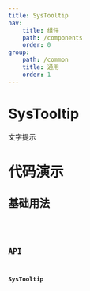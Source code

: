 ```yaml
---
title: SysTooltip
nav:
    title: 组件
    path: /components
    order: 0
group:
    path: /common
    title: 通用
    order: 1
---
```


# SysTooltip

文字提示

# 代码演示

## 基础用法

<code src="./demo/Basic.tsx">
<code src="./demo/Color.tsx">

## API
### SysTooltip
<API src="./SysTooltip.tsx" hideTitle></API>

